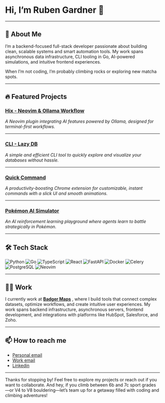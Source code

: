 # Hi, I’m Ruben Gardner 👋
---

## 🚀 About Me

I’m a backend-focused full-stack developer passionate about building clean, scalable systems and smart automation tools. My work spans asynchronous data infrastructure, CLI tooling in Go, AI-powered simulations, and intuitive frontend experiences.  

When I’m not coding, I’m probably climbing rocks or exploring new matcha spots.

---

## 🔥 Featured Projects

### [Hix -  Neovim & Ollama Workflow](https://github.com/rubengardner/neovim-ollama)  
*A Neovim plugin integrating AI features powered by Ollama, designed for terminal-first workflows.*  

---

### [CLI - Lazy DB](https://github.com/rubengardner/lazy-database)  
*A simple and efficient CLI tool to quickly explore and visualize your databases without hassle.*

---

### [Quick Command](https://github.com/rubengardner/quick-command)  
*A productivity-boosting Chrome extension for customizable, instant commands with a slick UI and smooth animations.*  


---

### [Pokémon AI Simulator](https://github.com/rubengardner/pokemon-ai-simulator)  
*An AI reinforcement learning playground where agents learn to battle strategically in Pokémon.*  

---

## 🛠️ Tech Stack

![Python](https://img.shields.io/badge/Python-3776AB?style=for-the-badge&logo=python&logoColor=white)
![Go](https://img.shields.io/badge/Go-00ADD8?style=for-the-badge&logo=go&logoColor=white)
![TypeScript](https://img.shields.io/badge/TypeScript-3178C6?style=for-the-badge&logo=typescript&logoColor=white)
![React](https://img.shields.io/badge/React-61DAFB?style=for-the-badge&logo=react&logoColor=black)
![FastAPI](https://img.shields.io/badge/FastAPI-009688?style=for-the-badge)
![Docker](https://img.shields.io/badge/Docker-2496ED?style=for-the-badge&logo=docker&logoColor=white)
![Celery](https://img.shields.io/badge/Celery-389B43?style=for-the-badge)
![PostgreSQL](https://img.shields.io/badge/PostgreSQL-4169E1?style=for-the-badge&logo=postgresql&logoColor=white)
![Neovim](https://img.shields.io/badge/Neovim-57A143?style=for-the-badge&logo=neovim&logoColor=white)

---

## 🧑‍💻 Work

I currently work at **[Badger Maps](https://www.badgermapping.com/)** , where I build tools that connect complex datasets, optimize workflows, and create intuitive user experiences. My work spans backend infrastructure, asynchronous servers, frontend development, and integrations with platforms like HubSpot, Salesforce, and Zoho.

 ---
 
## 📫 How to reach me

- [Personal email](rgardnercuesta@example.com)
- [Work email](ruben.gardner@badgermapping.com)
- [Linkedin](https://www.linkedin.com/in/ruben-david-gardner-cuesta-bbb69b167/)

---

Thanks for stopping by! Feel free to explore my projects or reach out if you want to collaborate. And hey, if you climb between 6b and 7c sport grades—or V4 to V8 bouldering—let’s team up for a getaway filled with coding and climbing adventures!



